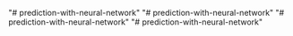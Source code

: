 "# prediction-with-neural-network" 
"# prediction-with-neural-network" 
"# prediction-with-neural-network" 
"# prediction-with-neural-network" 
